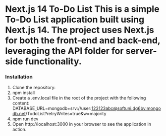 # Next.js 14 To-Do List This is a simple To-Do List application built using Next.js 14. The project uses Next.js for both the front-end and back-end, leveraging the API folder for server-side functionality. 
### Installation 
1. Clone the repository: 
2. npm install 
3. Create a .env.local file in the root of the project with the following content: 
DATABASE_URL=mongodb+srv://user:123123abc@softuni.dg6bv.mongodb.net/TodoList?retryWrites=true&w=majority
4. npm run dev 
5. Open http://localhost:3000 in your browser to see the application in action.